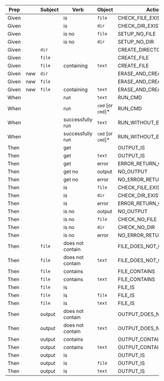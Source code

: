 | Prep  |     |Subject |       Verb       |      Object       |        Action        |  
|-------|-----|--------|------------------|-------------------|----------------------|  
| Given |     |        | is                 | `file`            | CHECK_FILE_EXISTENCE    |  
| Given |     |        | is                 | `dir`             | CHECK_DIR_EXISTENCE     |  
| Given |     |        | is no              | `file`            | SETUP_NO_FILE           |  
| Given |     |        | is no              | `dir`             | SETUP_NO_DIR            |  
| Given |     | `dir`  |                    |                   | CREATE_DIRECTORY        |  
| Given |     | `file` |                    |                   | CREATE_FILE             |  
| Given |     | `file` | containing         | `text`            | CREATE_FILE             |  
| Given | new | `dir`  |                    |                   | ERASE_AND_CREATE        |  
| Given | new | `file` |                    |                   | ERASE_AND_CREATE        |  
| Given | new | `file` | containing         | `text`            | ERASE_AND_CREATE        |  
| When  |     |        | run                | `text`            | RUN_CMD                 |  
| When  |     |        | run                | `cmd` [or `cmd`]* | RUN_CMD                 |  
| When  |     |        | successfully run   | `text`            | RUN_WITHOUT_ERROR       |  
| When  |     |        | successfully run   | `cmd` [or `cmd`]* | RUN_WITHOUT_ERROR       |  
| Then  |     |        | get                |                   | OUTPUT_IS               |  
| Then  |     |        | get                | `text`            | OUTPUT_IS               |  
| Then  |     |        | get                | error             | ERROR_RETURN_CODE       |  
| Then  |     |        | get no             | output            | NO_OUTPUT               |  
| Then  |     |        | get no             | error             | NO_ERROR_RETURN_CODE    |  
| Then  |     |        | is                 | `file`            | CHECK_FILE_EXISTENCE    |  
| Then  |     |        | is                 | `dir`             | CHECK_DIR_EXISTENCE     |  
| Then  |     |        | is                 | error             | ERROR_RETURN_CODE       |  
| Then  |     |        | is no              | output            | NO_OUTPUT               |  
| Then  |     |        | is no              | `file`            | CHECK_NO_FILE           |  
| Then  |     |        | is no              | `dir`             | CHECK_NO_DIR            |  
| Then  |     |        | is no              | error             | NO_ERROR_RETURN_CODE    |  
| Then  |     | `file` | does not contain   |                   | FILE_DOES_NOT_CONTAIN   |  
| Then  |     | `file` | does not contain   | `text`            | FILE_DOES_NOT_CONTAIN   |  
| Then  |     | `file` | contains           |                   | FILE_CONTAINS           |  
| Then  |     | `file` | contains           | `text`            | FILE_CONTAINS           |  
| Then  |     | `file` | is                 |                   | FILE_IS                 |  
| Then  |     | `file` | is                 | `file`            | FILE_IS                 |  
| Then  |     | `file` | is                 | `text`            | FILE_IS                 |  
| Then  |     | output | does not contain   |                   | OUTPUT_DOES_NOT_CONTAIN |  
| Then  |     | output | does not contain   | `text`            | OUTPUT_DOES_NOT_CONTAIN |  
| Then  |     | output | contains           |                   | OUTPUT_CONTAINS         |  
| Then  |     | output | contains           | `text`            | OUTPUT_CONTAINS         |  
| Then  |     | output | is                 |                   | OUTPUT_IS               |  
| Then  |     | output | is                 | `file`            | OUTPUT_IS               |  
| Then  |     | output | is                 | `text`            | OUTPUT_IS               |  
